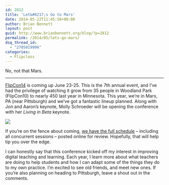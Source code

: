 ```yaml
---
id: 2812
title: 'Let&#8217;s Go to Mars'
date: 2014-05-22T11:45:58+00:00
author: Brian Bennett
layout: post
guid: http://www.brianbennett.org/blog/?p=2812
permalink: /2014/05/lets-go-mars/
dsq_thread_id:
  - "2705019996"
categories:
  - Flipclass
---
```

No, not that Mars.

* * *

[FlipCon14](http://flippedlearning.org/domain/18) is coming up June 23-25. This is the 7th annual event, and I&#8217;ve had the privilege of watching it grow from 35 people in Woodland Park (FlipCon10) to nearly 450 last year in Minnesota. This year, we&#8217;re in Mars, PA (near Pittsburgh) and we&#8217;ve got a fantastic lineup planned. Along with Jon and Aaron&#8217;s keynote, Molly Schroeder will be opening the conference with her _Living in Beta_ keynote.

[![](http://ohheybrian.com/images/gif/flipbanner.gif)](http://www.flippedlearning.org/domain/18)

If you&#8217;re on the fence about coming, [we have the full schedule](https://events-na11.adobeconnect.com/content/connect/c1/1126390531/en/events/event/shared/1149740303/event_landing.html?sco-id=1148362658&_charset_=utf-8) &#8211; including all concurrent sessions &#8211; posted online for review. Hopefully, that will help tip you over the edge. 

I can honestly say that this conference kicked off my interest in improving digital teaching and learning. Each year, I learn more about what teachers are doing to help students and how I can adapt some of the things they do to my own practice. I&#8217;m excited to see old friends, and meet new ones. If you&#8217;re also planning on heading to Pittsburgh, leave a shout out in the comments.